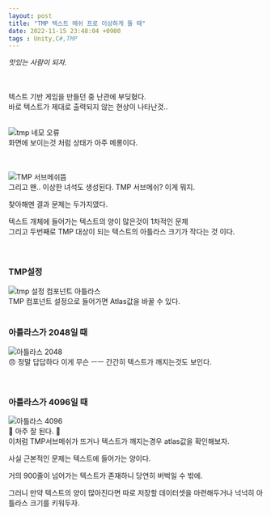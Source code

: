 ```yaml
---
layout: post
title: "TMP 텍스트 메쉬 프로 이상하게 뜰 때"
date: 2022-11-15 23:48:04 +0900
tags : Unity,C#,TMP
---
```

*맛있는 사람이 되자.*
<br><br><br>

텍스트 기반 게임을 만들던 중 난관에 부딪혔다.<br>
바로 텍스트가 제대로 출력되지 않는 현상이 나타난것..<br><br>

![tmp 네모 오류](https://user-images.githubusercontent.com/65288322/201338450-564ffe46-688b-44a6-9531-0df36cf3fd36.png)<br>
화면에 보이는것 처럼 상태가 아주 메롱이다.<br><br><br>

![TMP 서브메쉬뜸](https://user-images.githubusercontent.com/65288322/201338789-16602503-c1fa-4438-979d-c1e825685867.png)<br>
그리고 왠.. 이상한 녀석도 생성된다. TMP 서브메쉬? 이게 뭐지.<br>


찾아해멘 결과 문제는 두가지였다.<br>

텍스트 개체에 들어가는 텍스트의 양이 많은것이 1차적인 문제<br>
그리고 두번째로 TMP 대상이 되는 텍스트의 아틀라스 크기가 작다는 것 이다.<br>
<br><br>
### TMP설정
![tmp 설정 컴포넌트 아틀라스](https://user-images.githubusercontent.com/65288322/201343906-060ae734-1965-4b9f-b443-9f54be418f0e.png)<br>
TMP 컴포넌트 설정으로 들어가면 Atlas값을 바꿀 수 있다.
<br>
<br>
### 아틀라스가 2048일 때
![아틀라스 2048](https://user-images.githubusercontent.com/65288322/201343503-b0ff335a-1c9a-4ab2-9aa7-c0503ca1d931.gif)<br>
:angry: 정말 답답하다 이게 무슨 ㅡㅡ 간간히 텍스트가 깨지는것도 보인다.<br>
<br>
<br>

### 아틀라스가 4096일 때
![아틀라스 4096](https://user-images.githubusercontent.com/65288322/201343546-30b41759-bdb4-4ab0-9eea-1ec6652c642e.gif)<br>
:clap: 아주 잘 된다. :clap:<br>
이처럼 TMP서브메쉬가 뜨거나 텍스트가 깨지는경우 atlas값을 확인해보자.<br>

사실 근본적인 문제는 텍스트에 들어가는 양이다.<br>

거의 900줄이 넘어가는 텍스트가 존재하니 당연히 버벅일 수 밖에.<br>

그러니 만약 텍스트의 양이 많아진다면 따로 저장할 데이터셋을 마련해두거나 넉넉히 아틀라스 크기를 키워두자.<br>
